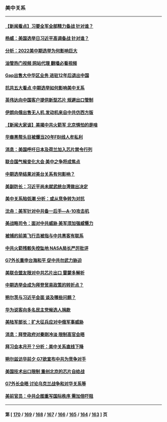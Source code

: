### 美中关系
---
#### [【新闻看点】习要全军全部精力备战 针对谁？](../../pages/nf1412576/n13862090.md?11091245) 
#### [杨威：美国选举日习近平高调备战 针对谁？](../../pages/nf1412576/n13862147.md?11091245) 
#### [分析：2022美中期选举为何影响巨大](../../pages/nf1412576/n13862069.md?11091245) 
#### [油管热门视频 网站代理 翻墙必看视频](http://150.230.27.170:81/youtube.html?11091245)
#### [Gap出售大中华区业务 进驻12年后退出中国](../../pages/nf1412576/n13862077.md?11091245) 
#### [抗共五大看点 中期选举如何影响美中关系](../../pages/nf1412576/n13861988.md?11091245) 
#### [英伟达向中国客户提供新型芯片 规避出口管制](../../pages/nf1412576/n13861546.md?11091245) 
#### [伊朗向俄出售无人机 发动机来自中共仿西方版](../../pages/nf1412576/n13861074.md?11091245) 
#### [【新闻大家谈】美揭中共火箭军 北京惧怕的是啥](../../pages/nf1412576/n13861267.md?11091245) 
#### [华裔黑帮头目被爆当20年FBI线人牟私利](../../pages/nf1412576/n13860902.md?11091245) 
#### [消息：美国呼吁日本及荷兰加入芯片禁令行列](../../pages/nf1412576/n13860509.md?11091245) 
#### [联合国气候变化大会 美中之争将成焦点](../../pages/nf1412576/n13860639.md?11091245) 
#### [中期选举结果对美台关系有何影响？](../../pages/nf1412576/n13859857.md?11091245) 
#### [美副防长：习近平尚未就武统台湾做出决定](../../pages/nf1412576/n13860294.md?11091245) 
#### [美中关系陷低潮 分析：或从竞争转为对抗](../../pages/nf1412576/n13860284.md?11091245) 
#### [沈舟：美军针对中共备一后手—A-10攻击机](../../pages/nf1412576/n13860234.md?11091245) 
#### [美战略司令：面对中共威胁 美军须加强威慑力](../../pages/nf1412576/n13860045.md?11091245) 
#### [被捕的前美飞行员被指与中共黑客有联系](../../pages/nf1412576/n13859958.md?11091245) 
#### [中共火箭残骸失控坠地 NASA局长严厉批评](../../pages/nf1412576/n13859814.md?11091245) 
#### [G7外长重申台海和平 促中共勿武力胁迫](../../pages/nf1412576/n13859752.md?11091245) 
#### [美联合盟友限对中共芯片出口 雷蒙多解析](../../pages/nf1412576/n13859663.md?11091245) 
#### [中期选举会成为拜登贸易政策的转折点？](../../pages/nf1412576/n13859073.md?11091245) 
#### [朔尔茨与习近平会面 谈及哪些问题？](../../pages/nf1412576/n13859372.md?11091245) 
#### [华为说客向多名民主党候选人捐款](../../pages/nf1412576/n13859256.md?11091245) 
#### [美陆军部长：扩大征兵应对中俄军事威胁](../../pages/nf1412576/n13859185.md?11091245) 
#### [消息：拜登政府对秦刚冷淡 限制高官会晤](../../pages/nf1412576/n13859038.md?11091245) 
#### [拜习会本月开？分析：美中关系直线下降](../../pages/nf1412576/n13858925.md?11091245) 
#### [朔尔兹访华前夕 G7欲宣布中共为竞争对手](../../pages/nf1412576/n13858624.md?11091245) 
#### [美国技术出口限制 重创北京的芯片自给战](../../pages/nf1412576/n13859009.md?11091245) 
#### [G7外长会晤 讨论乌克兰战争和对华关系等](../../pages/nf1412576/n13858819.md?11091245) 
#### [美前官员：中共企图重写国际秩序 需加倍吓阻](../../pages/nf1412576/n13858655.md?11091245) 

---
#### 第 [ [170](./170.md?11091245) / [169](./169.md?11091245) / [168](./168.md?11091245) / [167](./167.md?11091245) / [166](./166.md?11091245) / [165](./165.md?11091245) / [164](./164.md?11091245) / [163](./163.md?11091245) ] 页
